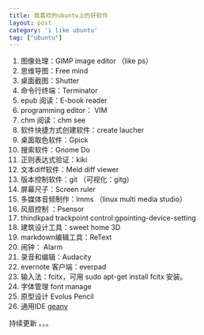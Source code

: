 ```yaml
---
title: 我喜欢的ubuntu上的好软件
layout: post
category: 'i like ubuntu'
tag: ["ubuntu"]
---
```


1. 图像处理：GIMP image editor （like ps）
2. 思维导图：Free mind
3. 桌面截图：Shutter
4. 命令行终端：Terminator
5. epub 阅读：E-book reader
6. programming editor： VIM
7. chm 阅读：chm see
8. 软件快捷方式创建软件：create laucher
9. 桌面取色软件：Gpick
10. 搜索软件：Gnome Do
11. 正则表达式验证：kiki
12. 文本diff软件：Meld diff viewer
13. 版本控制软件：git （可视化：gitg）
14. 屏幕尺子：Screen ruler
15. 多媒体音频制作：lmms （linux multi media studio）
16. 风扇控制 ：Psensor
17. thindkpad trackpoint control:gpointing-device-setting
18. 建筑设计工具：sweet home 3D
19. markdown编辑工具：ReText
21. 闹钟： Alarm
22. 录音和编辑：Audacity
23. evernote 客户端：everpad
24. 输入法：fcitx，可用 sudo apt-get install fcitx 安装。
25. 字体管理 font manage
26. 原型设计 Evolus Pencil
27. 通用IDE  [geany](http://www.geany.org)

持续更新 。。。
